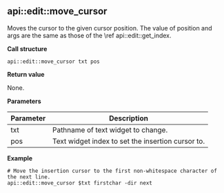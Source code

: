 ## api::edit::move\_cursor

Moves the cursor to the given cursor position.  The value of position and args are the same as those of the \ref api::edit::get\_index.

**Call structure**

`api::edit::move_cursor txt pos`

**Return value**

None.

**Parameters**

| Parameter | Description |
| - | - |
| txt | Pathname of text widget to change. |
| pos | Text widget index to set the insertion cursor to. |

**Example**

	# Move the insertion cursor to the first non-whitespace character of the next line.
	api::edit::move_cursor $txt firstchar -dir next
